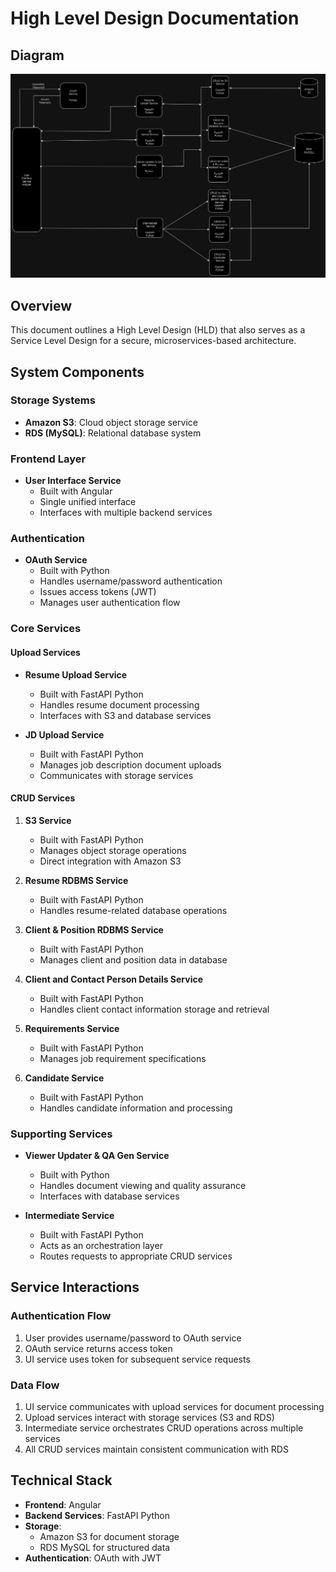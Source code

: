 # High Level Design Documentation

## Diagram
![High-Level Design](hld.png)

## Overview
This document outlines a High Level Design (HLD) that also serves as a Service Level Design for a secure, microservices-based architecture.


## System Components

### Storage Systems
- **Amazon S3**: Cloud object storage service
- **RDS (MySQL)**: Relational database system

### Frontend Layer
- **User Interface Service**
  - Built with Angular
  - Single unified interface
  - Interfaces with multiple backend services

### Authentication
- **OAuth Service**
  - Built with Python
  - Handles username/password authentication
  - Issues access tokens (JWT)
  - Manages user authentication flow

### Core Services

#### Upload Services
- **Resume Upload Service**
  - Built with FastAPI Python
  - Handles resume document processing
  - Interfaces with S3 and database services

- **JD Upload Service**
  - Built with FastAPI Python
  - Manages job description document uploads
  - Communicates with storage services

#### CRUD Services
1. **S3 Service**
   - Built with FastAPI Python
   - Manages object storage operations
   - Direct integration with Amazon S3

2. **Resume RDBMS Service**
   - Built with FastAPI Python
   - Handles resume-related database operations

3. **Client & Position RDBMS Service**
   - Built with FastAPI Python
   - Manages client and position data in database

4. **Client and Contact Person Details Service**
   - Built with FastAPI Python
   - Handles client contact information storage and retrieval

5. **Requirements Service**
   - Built with FastAPI Python
   - Manages job requirement specifications

6. **Candidate Service**
   - Built with FastAPI Python
   - Handles candidate information and processing

### Supporting Services
- **Viewer Updater & QA Gen Service**
  - Built with Python
  - Handles document viewing and quality assurance
  - Interfaces with database services

- **Intermediate Service**
  - Built with FastAPI Python
  - Acts as an orchestration layer
  - Routes requests to appropriate CRUD services

## Service Interactions

### Authentication Flow
1. User provides username/password to OAuth service
2. OAuth service returns access token
3. UI service uses token for subsequent service requests

### Data Flow
1. UI service communicates with upload services for document processing
2. Upload services interact with storage services (S3 and RDS)
3. Intermediate service orchestrates CRUD operations across multiple services
4. All CRUD services maintain consistent communication with RDS

## Technical Stack
- **Frontend**: Angular
- **Backend Services**: FastAPI Python
- **Storage**: 
  - Amazon S3 for document storage
  - RDS MySQL for structured data
- **Authentication**: OAuth with JWT
